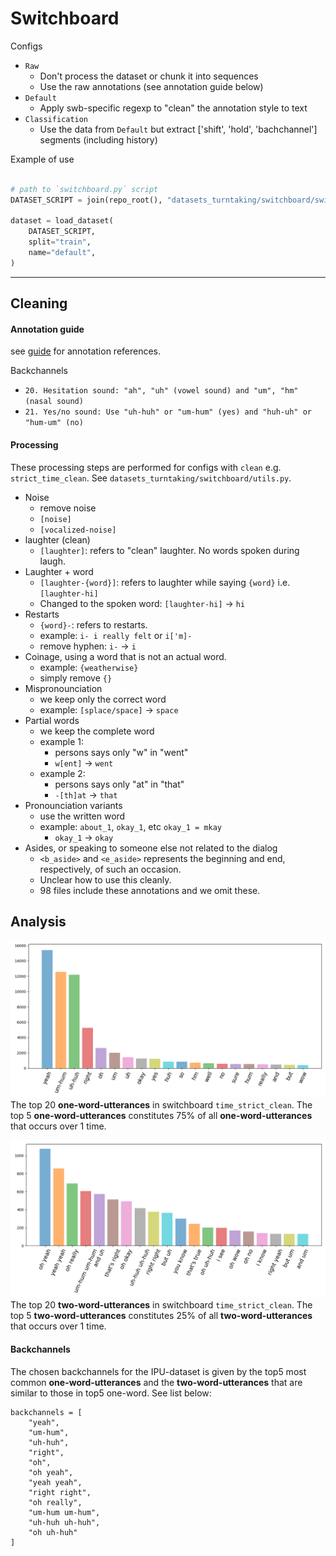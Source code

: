 # Switchboard


Configs
* `Raw`
  - Don't process the dataset or chunk it into sequences
  - Use the raw annotations (see annotation guide below)
* `Default`
  - Apply swb-specific regexp to "clean" the annotation style to text
* `Classification`
  - Use the data from `Default` but extract ['shift', 'hold', 'bachchannel'] segments (including history)


Example of use
```python

# path to `switchboard.py` script
DATASET_SCRIPT = join(repo_root(), "datasets_turntaking/switchboard/switchboard.py")

dataset = load_dataset(
    DATASET_SCRIPT,
    split="train",
    name="default",
)
```

----------------------------------------------------

## Cleaning
#### Annotation guide

see [guide](https://www.isip.piconepress.com/projects/switchboard/doc/transcription_guidelines/transcription_guidelines.pdf) for annotation references.

Backchannels
* `20. Hesitation sound: "ah", "uh" (vowel sound) and "um", "hm" (nasal sound)`
* `21. Yes/no sound: Use "uh-huh" or "um-hum" (yes) and "huh-uh" or "hum-um" (no)`

#### Processing

These processing steps are performed for configs with `clean` e.g. `strict_time_clean`. See `datasets_turntaking/switchboard/utils.py`.
- Noise
  - remove noise
  - `[noise]`
  - `[vocalized-noise]`
- laughter (clean)
  - `[laughter]`: refers to "clean" laughter. No words spoken during laugh.
- Laughter + word
  - `[laughter-{word}]`: refers to laughter while saying `{word}` i.e. `[laughter-hi]`
  - Changed to the spoken word: `[laughter-hi]` -> `hi`
- Restarts
  - `{word}-`: refers to restarts.
  - example: `i- i really felt` or `i['m]-`
  - remove hyphen: `i-` -> `i`
- Coinage, using a word that is not an actual word.
  - example: `{weatherwise}` 
  - simply remove `{}`
- Mispronounciation
  - we keep only the correct word
  - example: `[splace/space]` -> `space`
- Partial words
  - we keep the complete word
  - example 1: 
    - persons says only "w" in "went"
    - `w[ent]` -> `went`
  - example 2: 
    - persons says only "at" in "that"
    - `-[th]at` -> `that`
- Pronounciation variants
  - use the written word
  - example: `about_1`, `okay_1`, etc  `okay_1 = mkay`
    - `okay_1` -> `okay`
- Asides, or speaking to someone else not related to the dialog
  - `<b_aside>` and `<e_aside>` represents the beginning and end, respectively, of such an occasion.
  - Unclear how to use this cleanly.
  - 98 files include these annotations and we omit these.


## Analysis


![one word count](readme_files/one_word_count.png)
The top 20 **one-word-utterances** in switchboard `time_strict_clean`. The top 5 **one-word-utterances** constitutes 75% of all **one-word-utterances** that occurs over 1 time.

![two word count](readme_files/two_word_count.png)
The top 20 **two-word-utterances** in switchboard `time_strict_clean`. The top 5 **two-word-utterances** constitutes 25% of all **two-word-utterances** that occurs over 1 time.

#### Backchannels

The chosen backchannels for the IPU-dataset is given by the top5 most common
**one-word-utterances** and the **two-word-utterances** that are similar to
those in top5 one-word. See list below:

```
backchannels = [
    "yeah", 
    "um-hum", 
    "uh-huh", 
    "right", 
    "oh",
    "oh yeah",
    "yeah yeah",
    "right right",
    "oh really",
    "um-hum um-hum",
    "uh-huh uh-huh",
    "oh uh-huh"
]
```
